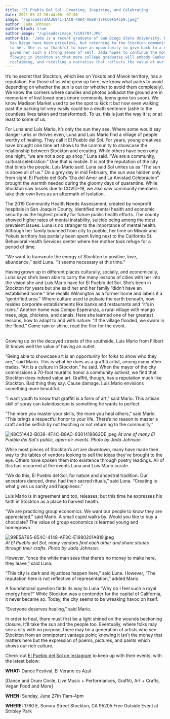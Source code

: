 ```yaml
---
title: 'El Pueblo Del Sol: Creating, Inspiring, and Celebrating'
date: 2021-05-22 10:44:00 -07:00
image: "/uploads/2AA36941-1AC0-4084-A6E0-27FCC9F54C69.jpeg"
author: Jada Johnson
author-block: true
author-image: "/uploads/image_72192707.JPG"
author-bio: 'Jada is a recent graduate of San Diego State University. Five years in
  San Diego have been priceless, but returning to the Stockton community means everything
  to her. She is so thankful to have an opportunity to give back to a city that has
  given her such a strong sense of self. Jada hopes to continue the momentum already
  flowing in Stockton so that more college graduates will embody Sankofa – returning,
  reclaiming, and retelling a narrative that reflects the value of our community. '
---
```


It’s no secret that Stockton, which lies on Yokuts and Miwok territory, has a reputation. For those of us who grew up here, we know what parks to avoid depending on whether the sun is out (or whether to avoid them completely). We know the corners where candles and photos polkadot the ground are in memoriam of lost loved ones (more commonly, teens gone too soon). We know Madison Market used to be the spot to kick it but now even walking past the parking lot very easily could be a death sentence (ashè to the countless lives taken and transformed). To us, this is just the way it is; or at least to some of us.

For Luna and Luis Mario, it’s only the sun they see. Where some would say danger lurks or thrives even, Luna and Luis Mario find a village of people worthy of healing. They call it El Pueblo del Sol. For years, young creatives have brought one time art shows to the community to showcase the relationship between Stockton and creating. While others have been only one night, “we are not a pop up shop,” Luna said. “We are a community, cultural celebration.” One that is mobile.
It is not the reputation of the city that binds the people, Luis Mario said. Luna said Sol unites us as “The sun is above all of us.” On a grey day in mid February, the sun was hidden only from sight. El Pueblo del Sol’s “Dia del Amor and La Amistad Celebracion” brought the warmth needed during the gloomy days of quarantine. While Stockton saw losses due to COVID-19, we also saw community members take their own lives as an aftermath of isolation.

The 2019 Community Health Needs Assessment, created by nonprofit hospitals in San Joaquin County, identified mental health and economic security as the highest priority for future public health efforts. The county showed higher rates of mental instability, suicide being among the most prevalent issues. Luna is no stranger to the importance of mental health. Although her family bounced from city to pueblo, her time on Miwok and Yokuts territory has partially been spent living next to the California St. Behavioral Health Services center where her mother took refuge for a period of time.

“We want to transmute the energy of Stockton to positive, love, abundance,” said Luna. “It seems necessary at this time.”

Having grown up in different places culturally, socially, and economically, Luna says she’s been able to carry the many lessons of cities with her into the vision she and Luis Mario have for El Pueblo del Sol. She’s been in Stockton for years but she said her and her family “didn’t have an established home.” She recalls Wilmington as a former home and labels it a “gentrified area.” Where culture used to pulsate the earth beneath, now resides corporate establishments like banks and restaurants and “it’s in ruins.” Another home was Compo Esperanza, a rural village with mango trees, pigs, chickens, and canals. Here she learned one of her greatest lessons, how to adapt to and with nature: “If the village flooded, we swam in the flood.” Come rain or shine, read the flier for the event.

\
Growing up on the decayed streets of the southside, Luis Mario from Filbert St knows well the value of having an outlet.

“Being able to showcase art is an opportunity for folks to show who they are,” said Mario. This is what he does as a graffiti artist, among many other trades. “Art is a culture in Stockton,” he said. When the mayor of the city commissions a 70-foot mural to honor a community activist, we find that Stockton does indeed value art. Graffiti, though, has a reputation much like Stockton. Bad thing they say. Cause damage. Luis Mario envisions something more beautiful.

“I want youth to know that graffiti is a form of art,” said Mario. This artisan skill of spray can kaleidoscope is something he wants to perfect.

“The more you master your skills, the more you heal others,” said Mario. “This brings a respectful honor to your life. There’s no reason to master a craft and be selfish by not teaching or not returning to the community.”

![48C51A42-B038-4F4C-B8AC-9301419862DE.jpeg](/uploads/48C51A42-B038-4F4C-B8AC-9301419862DE.jpeg)
*At one of many El Pueblo del Sol's public, open-air events. Photo by Jada Johnson.*

While most pieces of Stockton’s art are downtown, many have made their way to the tables of vendors looking to sell the ideas they’ve brought to the eye. Others have spoken them into existence through poetry readings. All of this has occurred at the events Luna and Luis Mario curate.

“We do this, El Pueblo del Sol, for nature and ancestral tradition. Our ancestors danced, drew, had their sacred rituals,” said Luna. “Creating is what gives us sanity and happiness.”

Luis Mario is in agreement and too, releases; but this time he expresses his faith in Stockton as a place to harvest health.

“We are practicing group economics. We want our people to know they are appreciated.” said Mario. A small cupid walks by. Would you like to buy a chocolate? The value of group economics is learned young and homegrown.

![99E5A765-854C-4148-AF3C-E1980201A819.jpeg](/uploads/99E5A765-854C-4148-AF3C-E1980201A819.jpeg)\
*At El Pueblo del Sol, many vendors find each other and share stories through their crafts. Photo by Jada Johnson.*

However,  “once the white man sees that there’s no money to make here, they leave,” said Luna.

“This city is dark and injustices happen here,” said Luna. However, “The reputation here is not reflective of representation,” added Mario.

A foundational question finds its way to Luna “Why do I feel such a royal energy here?” While Stockton was a contender for the capital of California, it never became so. Today, the city seems to be wreaking havoc on itself.

“Everyone deserves healing,” said Mario.

In order to heal, there must first be a light shined on the wounds beckoning closure. It’ll take the sun and the people too. Eventually, where folks may see a city with no purpose, there may be a generation of artists who see Stockton from an omnipotent vantage point; knowing it isn’t the money that matters here but the expression of poems, pictures, and paints which shows our rich culture.

Check out [El Pueblo del Sol on Instagram](https://www.instagram.com/elpueblodelsol/?utm_medium=copy_link) to keep up with their events, with the latest below:

**WHAT:** Dance Festival,
El Verano es Azul

\[Dance and Drum Circle,
Live Music \+ Performances,
Graffiti,
Art \+ Crafts,
Vegan Food and More\]

**WHEN:** Sunday, June 27th
11am-4pm

**WHERE:** 1760 E. Sonora Street
Stockton, CA 95205
Free Outside Event at Stribley Park
